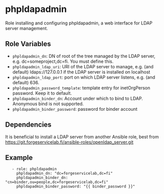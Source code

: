 # phpldapadmin

Role installing and configuring phpldapadmin, a web interface for LDAP server management.

## Role Variables

- `phpldapadmin_dn`: DN of root of the tree managed by the LDAP server, e.g. dc=someproject,dc=fi. You must define this.
- `phpldapadmin_ldap_uri`: URI of the LDAP server to manage, e.g. (and default) ldaps://127.0.0.1 if the LDAP server is installed on localhost
- `phpldapadmin_ldap_port`: port on which LDAP server listens, e.g. (and default) 636.
- `phpldapadmin_password_template`: template entry for inetOrgPerson password. Keep it to default.
- `phpldapadmin_binder_dn`: Account under which to bind to LDAP. Anonymous bind is not supported.
- `phpldapadmin_binder_password`: password for binder account

## Dependencies

It is beneficial to install a LDAP server from another Ansible role, best from https://git.forgeservicelab.fi/ansible-roles/openldap_server.git


## Example

```
   - role: phpldapadmin
     phpldapadmin_dn: "dc=forgeservicelab,dc=fi"
     phpldapadmin_binder_dn: "cn=binder,ou=people,dc=forgeservicelab,dc=fi"
     phpldapadmin_binder_password: "{{ binder_password }}"
```
